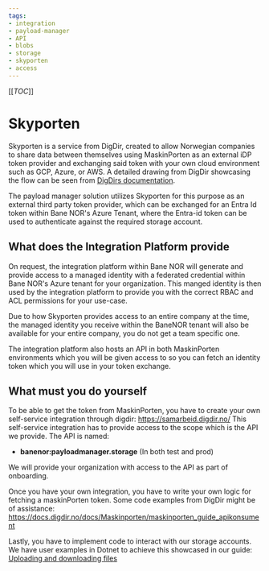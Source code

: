 ```yaml
---
tags:
- integration
- payload-manager
- API
- blobs
- storage
- skyporten
- access
---
```


[[_TOC_]]

# Skyporten

Skyporten is a service from DigDir, created to allow Norwegian companies to share data between themselves using
MaskinPorten as an external iDP token provider and exchanging said token with your own cloud environment such as
GCP, Azure, or AWS. A detailed drawing from DigDir showcasing the flow can be seen from
[DigDirs documentation](https://docs.digdir.no/docs/Maskinporten/maskinporten_skyporten).

The payload manager solution utilizes Skyporten for this purpose as an external third party token provider,
which can be exchanged for an Entra Id token within Bane NOR's Azure Tenant, where the Entra-id token can
be used to authenticate against the required storage account. 

## What does the Integration Platform provide
On request, the integration platform within Bane NOR will generate and provide access to a managed identity
with a federated credential within Bane NOR's Azure tenant for your organization. This manged identity is then used
by the integration platform to provide you with the correct RBAC and ACL permissions for your use-case.

Due to how Skyporten provides access to an entire company at the time, the managed identity you receive within the BaneNOR
tenant will also be available for your entire company, you do not get a team specific one.

The integration platform also hosts an API in both MaskinPorten environments which you will be given access to 
so you can fetch an identity token which you will use in your token exchange.

## What must you do yourself
To be able to get the token from MaskinPorten, you have to create your own self-service integration through digdir: https://samarbeid.digdir.no/
This self-service integration has to provide access to the scope which is the API we provide. 
The API is named:
- **banenor:payloadmanager.storage** (In both test and prod)

We will provide your organization with access to the API as part of onboarding.

Once you have your own integration, you have to write your own logic for fetching a maskinPorten token. Some code examples from DigDir
might be of assistance: https://docs.digdir.no/docs/Maskinporten/maskinporten_guide_apikonsument

Lastly, you have to implement code to interact with our storage accounts. We have user examples in Dotnet to achieve this showcased in our guide: [Uploading and downloading files](/docs/integration/Payload-Manager/User-Guides/Uploading-and-downloading-files.md)